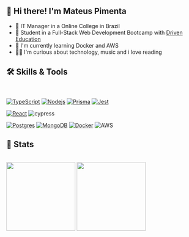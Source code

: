 ## 👋 Hi there! I'm Mateus Pimenta

- 💾 IT Manager in a Online College in Brazil
- 🚀 Student in a Full-Stack Web Development Bootcamp with <a href="https://www.driven.com.br">Driven Education</a>  
- 📖 I'm currently learning Docker and AWS
- 🧙‍♂️ I'm curious about technology, music and i love reading

## 🛠️ Skills & Tools

<br/>

<div align="">
  
  [![TypeScript](https://img.shields.io/badge/TypeScript-007ACC?style=for-the-badge&logo=typescript&logoColor=white)](https://www.typescriptlang.org/docs/handbook/2/basic-types.html)
  [![Nodejs](https://img.shields.io/badge/Node.js-43853D?style=for-the-badge&logo=node.js&logoColor=white)](https://nodejs.org/en/docs/)
  [![Prisma](https://img.shields.io/badge/Prisma-3982CE?style=for-the-badge&logo=Prisma&logoColor=white)](https://www.prisma.io/docs/)
  [![Jest](https://img.shields.io/badge/-jest-%23C21325?style=for-the-badge&logo=jest&logoColor=white)](https://jestjs.io/)

  [![React](https://img.shields.io/badge/React-20232A?style=for-the-badge&logo=react&logoColor=61DAFB)](https://reactjs.org/)
  ![cypress](https://img.shields.io/badge/-cypress-%23192634?style=for-the-badge&logo=cypress&logoColor=058a5e)
 
  
  [![Postgres](https://img.shields.io/badge/PostgreSQL-316192?style=for-the-badge&logo=postgresql&logoColor=white)](https://www.postgresql.org/)
  [![MongoDB](https://img.shields.io/badge/MongoDB-%234ea94b.svg?style=for-the-badge&logo=mongodb&logoColor=white)](https://www.mongodb.com/docs/)
  [![Docker](https://img.shields.io/badge/docker-%230db7ed.svg?style=for-the-badge&logo=docker&logoColor=white)](https://docs.docker.com/)
  ![AWS](https://img.shields.io/badge/AWS-%23FF9900.svg?style=for-the-badge&logo=amazon-aws&logoColor=white)
  
 </div>

## 🗿 Stats 

<br/>

<div align="">   
  
  <img src="http://github-readme-stats.vercel.app/api/top-langs/?username=xPimenta&layout=compact&theme=tokyonight&custom_title=Most used languages&include_all_commits=true&count_private=true&langs_count=6&bg_color=0d1117&hide_border=true" height="180em"/>
  <img src="http://github-readme-stats.vercel.app/api?username=xPimenta&theme=tokyonight&custom_title=Celso's GitHub Stats&include_all_commits=true&count_private=true&bg_color=0d1117&hide_border=true" height="180rem"/>
  
</div>

###
